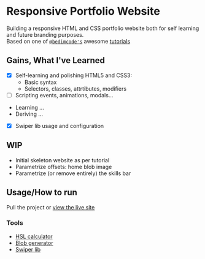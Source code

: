 # Responsive Portfolio Website
  
Building a responsive HTML and CSS portfolio website both for self learning and future branding purposes. <br>
Based on one of [`@bedimcode's`](https://github.com/bedimcode) awesome [tutorials](https://youtu.be/27JtRAI3QO8)


## Gains, What I've Learned
- [x] Self-learning and polishing HTML5 and CSS3:
    - Basic syntax
    - Selectors, classes, attrtibutes, modifiers
- [ ] Scripting events, animations, modals...
- Learning …
- Deriving …
- [x] Swiper lib usage and configuration

## WIP
- Initial skeleton website as per tutorial
- Parametrize offsets: home blob image
- Parametrize (or remove entirely) the skills bar




## Usage/How to run
Pull the project or [view the live site](http://www.vnikolin.com/)

### Tools
- [HSL calculator](https://www.w3schools.com/colors/colors_hsl.asp)
- [Blob generator](https://www.blobmaker.app/)
- [Swiper lib](https://swiperjs.com/)
